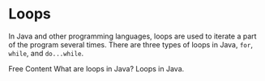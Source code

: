 # Loops

In Java and other programming languages, loops are used to iterate a part of the program several times. There are three types of loops in Java, `for`, `while`, and `do...while`.

<ResourceGroupTitle>Free Content</ResourceGroupTitle>
<BadgeLink colorScheme='yellow' badgeText='Read' href='https://www.javatpoint.com/java-for-loop'>What are loops in Java?</BadgeLink>
<BadgeLink colorScheme='yellow' badgeText='Read' href='https://www.programiz.com/java-programming/for-loop'> Loops in Java.</BadgeLink>
